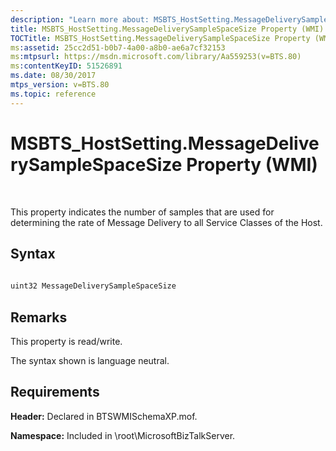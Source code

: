 ```yaml
---
description: "Learn more about: MSBTS_HostSetting.MessageDeliverySampleSpaceSize Property (WMI)"
title: MSBTS_HostSetting.MessageDeliverySampleSpaceSize Property (WMI)
TOCTitle: MSBTS_HostSetting.MessageDeliverySampleSpaceSize Property (WMI)
ms:assetid: 25cc2d51-b0b7-4a00-a8b0-ae6a7cf32153
ms:mtpsurl: https://msdn.microsoft.com/library/Aa559253(v=BTS.80)
ms:contentKeyID: 51526891
ms.date: 08/30/2017
mtps_version: v=BTS.80
ms.topic: reference
---
```


# MSBTS\_HostSetting.MessageDeliverySampleSpaceSize Property (WMI)

 

This property indicates the number of samples that are used for determining the rate of Message Delivery to all Service Classes of the Host.

## Syntax

```C#
  
uint32 MessageDeliverySampleSpaceSize  
```

## Remarks

This property is read/write.

The syntax shown is language neutral.

## Requirements

**Header:** Declared in BTSWMISchemaXP.mof.

**Namespace:** Included in \\root\\MicrosoftBizTalkServer.

